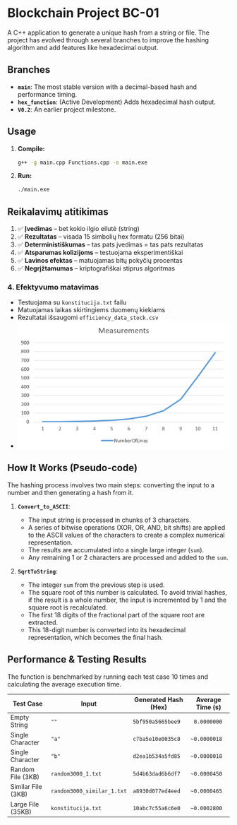 # Blockchain Project BC-01

A C++ application to generate a unique hash from a string or file. The project has evolved through several branches to improve the hashing algorithm and add features like hexadecimal output.

## Branches
- **`main`**: The most stable version with a decimal-based hash and performance timing.
- **`hex_function`**: (Active Development) Adds hexadecimal hash output.
- **`V0.2`**: An earlier project milestone.

## Usage

1.  **Compile:**
    ```bash
    g++ -g main.cpp Functions.cpp -o main.exe
    ```
2.  **Run:**
    ```bash
    ./main.exe
    ```

## Reikalavimų atitikimas

1. ✅ **Įvedimas** – bet kokio ilgio eilutė (string)
2. ✅ **Rezultatas** – visada 15 simbolių hex formatu (256 bitai)
3. ✅ **Deterministiškumas** – tas pats įvedimas = tas pats rezultatas
4. ✅ **Atsparumas kolizijoms** – testuojama eksperimentiškai
5. ✅ **Lavinos efektas** – matuojamas bitų pokyčių procentas
6. ✅ **Negrįžtamumas** – kriptografiškai stiprus algoritmas

### 4. Efektyvumo matavimas
- Testuojama su `konstitucija.txt` failu
- Matuojamas laikas skirtingiems duomenų kiekiams
- Rezultatai išsaugomi `efficiency_data_stock.csv`
- ![alt text](stock_image.png)
    
## How It Works (Pseudo-code)

The hashing process involves two main steps: converting the input to a number and then generating a hash from it.

1.  **`Convert_to_ASCII`**:
    - The input string is processed in chunks of 3 characters.
    - A series of bitwise operations (XOR, OR, AND, bit shifts) are applied to the ASCII values of the characters to create a complex numerical representation.
    - The results are accumulated into a single large integer (`sum`).
    - Any remaining 1 or 2 characters are processed and added to the `sum`.

2.  **`SqrtToString`**:
    - The integer `sum` from the previous step is used.
    - The square root of this number is calculated. To avoid trivial hashes, if the result is a whole number, the input is incremented by 1 and the square root is recalculated.
    - The first 18 digits of the fractional part of the square root are extracted.
    - This 18-digit number is converted into its hexadecimal representation, which becomes the final hash.

## Performance & Testing Results

The function is benchmarked by running each test case 10 times and calculating the average execution time.

| Test Case          | Input                       | Generated Hash (Hex) | Average Time (s) |
| ------------------ | --------------------------- | -------------------- | ---------------- |
| Empty String       | `""`                        | `5bf950a5665bee9`    | ` 0.0000000`     |
| Single Character   | `"a"`                       | `c7ba5e10e0035c8`    | `~0.0000018`     |
| Single Character   | `"b"`                       | `d2ea1b534a5fd85`    | `~0.0000018`     |
| Random File (3KB)  | `random3000_1.txt`          | `5d4b63dad6b6df7`    | `~0.0000450`     |
| Similar File (3KB) | `random3000_similar_1.txt`  | `a8930d077ed4eed`    | `~0.0000465`     |
| Large File (35KB)  | `konstitucija.txt`          | `10abc7c55a6c6e0`    | `~0.0002800`     |
